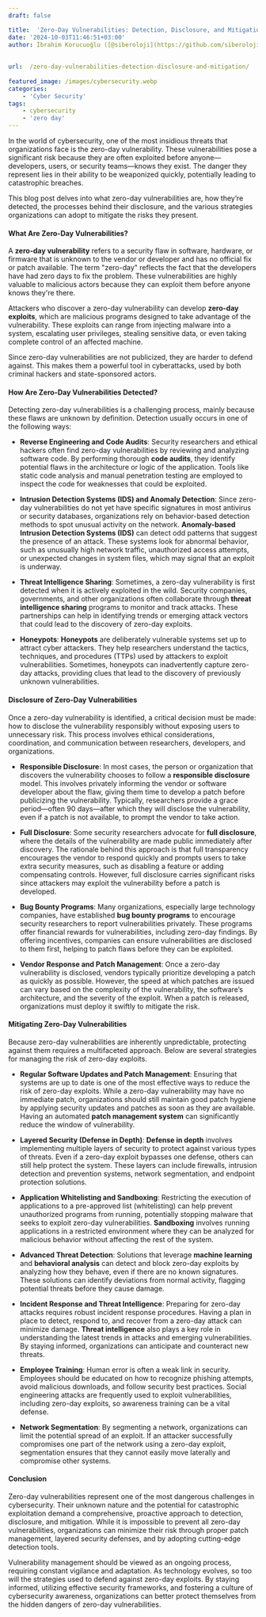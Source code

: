 ```yaml
---
draft: false

title:  'Zero-Day Vulnerabilities: Detection, Disclosure, and Mitigation'
date: '2024-10-03T11:46:51+03:00'
author: İbrahim Korucuoğlu ([@siberoloji](https://github.com/siberoloji))
 
 
url:  /zero-day-vulnerabilities-detection-disclosure-and-mitigation/
 
featured_image: /images/cybersecurity.webp
categories:
    - 'Cyber Security'
tags:
    - cybersecurity
    - 'zero day'
---
```



In the world of cybersecurity, one of the most insidious threats that organizations face is the zero-day vulnerability. These vulnerabilities pose a significant risk because they are often exploited before anyone—developers, users, or security teams—knows they exist. The danger they represent lies in their ability to be weaponized quickly, potentially leading to catastrophic breaches.



This blog post delves into what zero-day vulnerabilities are, how they’re detected, the processes behind their disclosure, and the various strategies organizations can adopt to mitigate the risks they present.


#### What Are Zero-Day Vulnerabilities?



A **zero-day vulnerability** refers to a security flaw in software, hardware, or firmware that is unknown to the vendor or developer and has no official fix or patch available. The term "zero-day" reflects the fact that the developers have had zero days to fix the problem. These vulnerabilities are highly valuable to malicious actors because they can exploit them before anyone knows they're there.



Attackers who discover a zero-day vulnerability can develop **zero-day exploits**, which are malicious programs designed to take advantage of the vulnerability. These exploits can range from injecting malware into a system, escalating user privileges, stealing sensitive data, or even taking complete control of an affected machine.



Since zero-day vulnerabilities are not publicized, they are harder to defend against. This makes them a powerful tool in cyberattacks, used by both criminal hackers and state-sponsored actors.


#### How Are Zero-Day Vulnerabilities Detected?



Detecting zero-day vulnerabilities is a challenging process, mainly because these flaws are unknown by definition. Detection usually occurs in one of the following ways:


* **Reverse Engineering and Code Audits**: Security researchers and ethical hackers often find zero-day vulnerabilities by reviewing and analyzing software code. By performing thorough **code audits**, they identify potential flaws in the architecture or logic of the application. Tools like static code analysis and manual penetration testing are employed to inspect the code for weaknesses that could be exploited.

* **Intrusion Detection Systems (IDS) and Anomaly Detection**: Since zero-day vulnerabilities do not yet have specific signatures in most antivirus or security databases, organizations rely on behavior-based detection methods to spot unusual activity on the network. **Anomaly-based Intrusion Detection Systems (IDS)** can detect odd patterns that suggest the presence of an attack. These systems look for abnormal behavior, such as unusually high network traffic, unauthorized access attempts, or unexpected changes in system files, which may signal that an exploit is underway.

* **Threat Intelligence Sharing**: Sometimes, a zero-day vulnerability is first detected when it is actively exploited in the wild. Security companies, governments, and other organizations often collaborate through **threat intelligence sharing** programs to monitor and track attacks. These partnerships can help in identifying trends or emerging attack vectors that could lead to the discovery of zero-day exploits.

* **Honeypots**: **Honeypots** are deliberately vulnerable systems set up to attract cyber attackers. They help researchers understand the tactics, techniques, and procedures (TTPs) used by attackers to exploit vulnerabilities. Sometimes, honeypots can inadvertently capture zero-day attacks, providing clues that lead to the discovery of previously unknown vulnerabilities.



#### Disclosure of Zero-Day Vulnerabilities



Once a zero-day vulnerability is identified, a critical decision must be made: how to disclose the vulnerability responsibly without exposing users to unnecessary risk. This process involves ethical considerations, coordination, and communication between researchers, developers, and organizations.


* **Responsible Disclosure**: In most cases, the person or organization that discovers the vulnerability chooses to follow a **responsible disclosure** model. This involves privately informing the vendor or software developer about the flaw, giving them time to develop a patch before publicizing the vulnerability. Typically, researchers provide a grace period—often 90 days—after which they will disclose the vulnerability, even if a patch is not available, to prompt the vendor to take action.

* **Full Disclosure**: Some security researchers advocate for **full disclosure**, where the details of the vulnerability are made public immediately after discovery. The rationale behind this approach is that full transparency encourages the vendor to respond quickly and prompts users to take extra security measures, such as disabling a feature or adding compensating controls. However, full disclosure carries significant risks since attackers may exploit the vulnerability before a patch is developed.

* **Bug Bounty Programs**: Many organizations, especially large technology companies, have established **bug bounty programs** to encourage security researchers to report vulnerabilities privately. These programs offer financial rewards for vulnerabilities, including zero-day findings. By offering incentives, companies can ensure vulnerabilities are disclosed to them first, helping to patch flaws before they can be exploited.

* **Vendor Response and Patch Management**: Once a zero-day vulnerability is disclosed, vendors typically prioritize developing a patch as quickly as possible. However, the speed at which patches are issued can vary based on the complexity of the vulnerability, the software’s architecture, and the severity of the exploit. When a patch is released, organizations must deploy it swiftly to mitigate the risk.



#### Mitigating Zero-Day Vulnerabilities



Because zero-day vulnerabilities are inherently unpredictable, protecting against them requires a multifaceted approach. Below are several strategies for managing the risk of zero-day exploits.


* **Regular Software Updates and Patch Management**: Ensuring that systems are up to date is one of the most effective ways to reduce the risk of zero-day exploits. While a zero-day vulnerability may have no immediate patch, organizations should still maintain good patch hygiene by applying security updates and patches as soon as they are available. Having an automated **patch management system** can significantly reduce the window of vulnerability.

* **Layered Security (Defense in Depth)**: **Defense in depth** involves implementing multiple layers of security to protect against various types of threats. Even if a zero-day exploit bypasses one defense, others can still help protect the system. These layers can include firewalls, intrusion detection and prevention systems, network segmentation, and endpoint protection solutions.

* **Application Whitelisting and Sandboxing**: Restricting the execution of applications to a pre-approved list (whitelisting) can help prevent unauthorized programs from running, potentially stopping malware that seeks to exploit zero-day vulnerabilities. **Sandboxing** involves running applications in a restricted environment where they can be analyzed for malicious behavior without affecting the rest of the system.

* **Advanced Threat Detection**: Solutions that leverage **machine learning** and **behavioral analysis** can detect and block zero-day exploits by analyzing how they behave, even if there are no known signatures. These solutions can identify deviations from normal activity, flagging potential threats before they cause damage.

* **Incident Response and Threat Intelligence**: Preparing for zero-day attacks requires robust incident response procedures. Having a plan in place to detect, respond to, and recover from a zero-day attack can minimize damage. **Threat intelligence** also plays a key role in understanding the latest trends in attacks and emerging vulnerabilities. By staying informed, organizations can anticipate and counteract new threats.

* **Employee Training**: Human error is often a weak link in security. Employees should be educated on how to recognize phishing attempts, avoid malicious downloads, and follow security best practices. Social engineering attacks are frequently used to exploit vulnerabilities, including zero-day exploits, so awareness training can be a vital defense.

* **Network Segmentation**: By segmenting a network, organizations can limit the potential spread of an exploit. If an attacker successfully compromises one part of the network using a zero-day exploit, segmentation ensures that they cannot easily move laterally and compromise other systems.



#### Conclusion



Zero-day vulnerabilities represent one of the most dangerous challenges in cybersecurity. Their unknown nature and the potential for catastrophic exploitation demand a comprehensive, proactive approach to detection, disclosure, and mitigation. While it is impossible to prevent all zero-day vulnerabilities, organizations can minimize their risk through proper patch management, layered security defenses, and by adopting cutting-edge detection tools.



Vulnerability management should be viewed as an ongoing process, requiring constant vigilance and adaptation. As technology evolves, so too will the strategies used to defend against zero-day exploits. By staying informed, utilizing effective security frameworks, and fostering a culture of cybersecurity awareness, organizations can better protect themselves from the hidden dangers of zero-day vulnerabilities.
